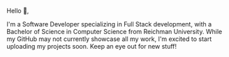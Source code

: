 Hello 👋,

I'm a Software Developer specializing in Full Stack development, with a Bachelor of Science in Computer Science from Reichman University. While my GitHub may not currently showcase all my work, I'm excited to start uploading my projects soon. Keep an eye out for new stuff!
